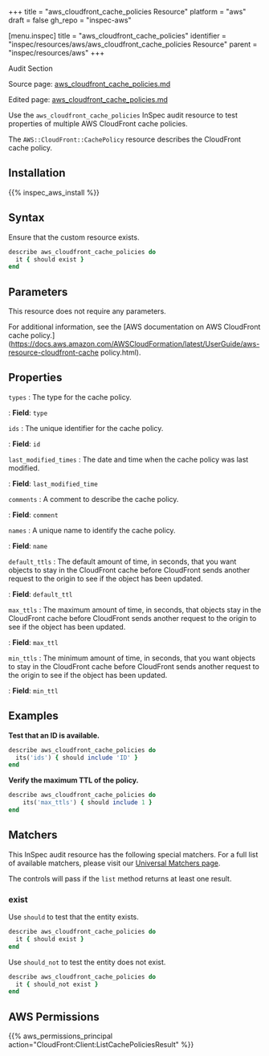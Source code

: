 +++
title = "aws_cloudfront_cache_policies Resource"
platform = "aws"
draft = false
gh_repo = "inspec-aws"

[menu.inspec]
title = "aws_cloudfront_cache_policies"
identifier = "inspec/resources/aws/aws_cloudfront_cache_policies Resource"
parent = "inspec/resources/aws"
+++

<div class="admonition-note">
<p class="admonition-note-title">Audit Section</p>
<div class="admonition-note-text">
<p>Source page: <a href="https://github.com/inspec/inspec-aws/blob/main/docs/resources/aws_cloudfront_cache_policies.md">aws_cloudfront_cache_policies.md</a></p>
<p>Edited page: <a href="https://github.com/ianmadd/inspec-aws/blob/im/hugo/docs-chef-io/content/inspec/resources/aws_cloudfront_cache_policies.md">aws_cloudfront_cache_policies.md</a></p>
</div>
</div>



Use the `aws_cloudfront_cache_policies` InSpec audit resource to test properties of multiple AWS CloudFront cache policies.

The `AWS::CloudFront::CachePolicy` resource describes the CloudFront cache policy.

## Installation

{{% inspec_aws_install %}}

## Syntax

Ensure that the custom resource exists.

```ruby
describe aws_cloudfront_cache_policies do
  it { should exist }
end
```

## Parameters

This resource does not require any parameters.

For additional information, see the [AWS documentation on AWS CloudFront cache policy.](https://docs.aws.amazon.com/AWSCloudFormation/latest/UserGuide/aws-resource-cloudfront-cache policy.html).

## Properties

`types`
: The type for the cache policy.

: **Field**: `type`

`ids`
: The unique identifier for the cache policy.

: **Field**: `id`

`last_modified_times`
: The date and time when the cache policy was last modified.

: **Field**: `last_modified_time`

`comments`
: A comment to describe the cache policy.

: **Field**: `comment`

`names`
: A unique name to identify the cache policy.

: **Field**: `name`

`default_ttls`
: The default amount of time, in seconds, that you want objects to stay in the CloudFront cache before CloudFront sends another request to the origin to see if the object has been updated.

: **Field**: `default_ttl`

`max_ttls`
: The maximum amount of time, in seconds, that objects stay in the CloudFront cache before CloudFront sends another request to the origin to see if the object has been updated.

: **Field**: `max_ttl`

`min_ttls`
: The minimum amount of time, in seconds, that you want objects to stay in the CloudFront cache before CloudFront sends another request to the origin to see if the object has been updated.

: **Field**: `min_ttl`

## Examples

**Test that an ID is available.**

```ruby
describe aws_cloudfront_cache_policies do
  its('ids') { should include 'ID' }
end
```

**Verify the maximum TTL of the policy.**

```ruby
describe aws_cloudfront_cache_policies do
    its('max_ttls') { should include 1 }
end
```

## Matchers

This InSpec audit resource has the following special matchers. For a full list of available matchers, please visit our [Universal Matchers page](https://www.inspec.io/docs/reference/matchers/).

The controls will pass if the `list` method returns at least one result.

### exist

Use `should` to test that the entity exists.

```ruby
describe aws_cloudfront_cache_policies do
  it { should exist }
end
```

Use `should_not` to test the entity does not exist.

```ruby
describe aws_cloudfront_cache_policies do
  it { should_not exist }
end
```

## AWS Permissions

{{% aws_permissions_principal action="CloudFront:Client:ListCachePoliciesResult" %}}
